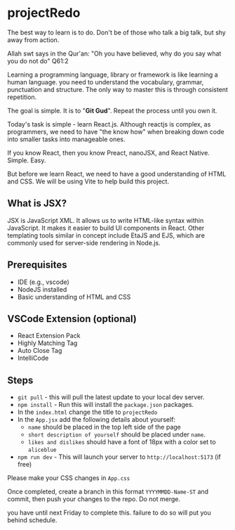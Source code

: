 # projectRedo
The best way to learn is to do. Don't be of those who talk a big talk, but shy away from action.

Allah swt says in the Qur'an:
"Oh you have believed, why do you say what you do not do" Q61:2

Learning a programming language, library or framework is like learning a human language. you need to understand the vocabulary, grammar, punctuation and structure. The only way to master this is through consistent repetition.

The goal is simple. It is to "<b>Git Gud</b>". Repeat the process until you own it.

 Today's task is simple - learn React.js. Although reactjs is complex, as programmers, we need to have "the know how" when breaking down code into smaller tasks into manageable ones.

If you know React, then you know Preact, nanoJSX, and React Native. Simple. Easy.

But before we learn React, we need to have a good understanding of HTML and CSS. We will be using Vite to help build this project. 

## What is JSX?

JSX is JavaScript XML. It allows us to write HTML-like syntax within JavaScript. It makes it easier to build UI components in React. Other templating tools similar in concept include EtaJS and EJS, which are commonly used for server-side rendering in Node.js.

## Prerequisites
- IDE (e.g., vscode)
- NodeJS installed
- Basic understanding of HTML and CSS

## VSCode Extension (optional)
- React Extension Pack
- Highly Matching Tag
- Auto Close Tag
- IntelliCode

## Steps
- `git pull` - this will pull the latest update to your local dev server.
- `npm install` - Run this will install the `package.json` packages.
-  In the `index.html` change the title to `projectRedo`
-  In the `App.jsx` add the following details about yourself:
    -  `name` should be placed in the top left side of the page
    -  `short description of yourself` should be placed under `name`.
    -  `likes and dislikes` should have a font of 18px with a color set to `aliceblue`
- `npm run dev` - This will launch your server to `http://localhost:5173` (if free)


Please make your CSS changes in `App.css`

Once completed, create a branch in this format `YYYYMMDD-Name-ST` and commit, then push your changes to the repo. Do not merge.

you have until next Friday to complete this. failure to do so will put you behind schedule.


